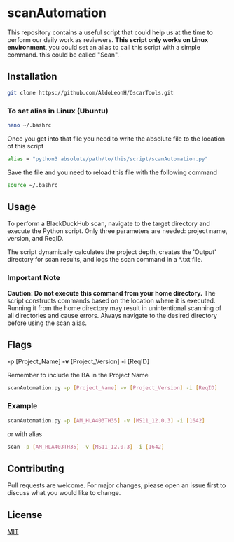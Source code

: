 # scanAutomation

This repository contains a useful script that could help us at the time to perform our daily work as reviewers.
**This script only works on Linux environment**, you could set an alias to call this script with a simple command. this could be called "Scan".

## Installation

```bash
git clone https://github.com/AldoLeonH/OscarTools.git
```

### To set alias in Linux (Ubuntu)
```bash
nano ~/.bashrc
```
Once you get into that file you need to write the absolute file to the location of this script

```bash
alias = "python3 absolute/path/to/this/script/scanAutomation.py"
```
Save the file and you need to reload this file with the following command

```bash
source ~/.bashrc
```
## Usage

To perform a BlackDuckHub scan, navigate to the target directory and execute the Python script. Only three parameters are needed: project name, version, and ReqID.

The script dynamically calculates the project depth, creates the 'Output' directory for scan results, and logs the scan command in a *.txt file.

### **Important Note**
**Caution: Do not execute this command from your home directory.** The script constructs commands based on the location where it is executed. Running it from the home directory may result in unintentional scanning of all directories and cause errors. Always navigate to the desired directory before using the scan alias.

## Flags


**-p** [Project_Name]
**-v** [Project_Version]
**-i** [ReqID]

Remember to include the BA in the Project Name

```bash
scanAutomation.py -p [Project_Name] -v [Project_Version] -i [ReqID]
```
### Example

```bash
scanAutomation.py -p [AM_HLA403TH35] -v [MS11_12.0.3] -i [1642]
```
or with alias

```bash
scan -p [AM_HLA403TH35] -v [MS11_12.0.3] -i [1642]
```

## Contributing

Pull requests are welcome. For major changes, please open an issue first
to discuss what you would like to change.

## License

[MIT](https://choosealicense.com/licenses/mit/)
